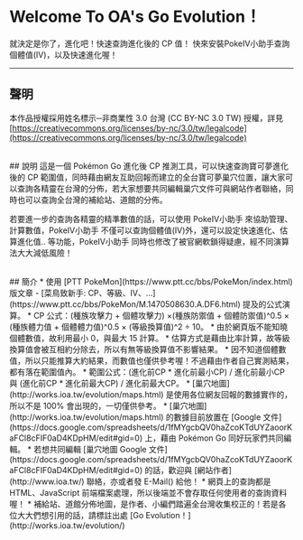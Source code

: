 # Welcome To OA's Go Evolution！
就決定是你了，進化吧！快速查詢進化後的 CP 值！ 快來安裝PokeIV小助手查詢個體值(IV)，以及快速進化喔！

---
## 聲明
本作品授權採用姓名標示─非商業性 3.0 台灣 (CC BY-NC 3.0 TW) 授權，詳見 [https://creativecommons.org/licenses/by-nc/3.0/tw/legalcode](https://creativecommons.org/licenses/by-nc/3.0/tw/legalcode)

<br/>
## 說明
這是一個 Pokémon Go 進化後 CP 推測工具，可以快速查詢寶可夢進化後的 CP 範圍值，同時藉由網友互助回報而建立的全台寶可夢巢穴位置，讓大家可以查詢各精靈在台灣的分佈，若大家想要共同編輯巢穴文件可與網站作者聯絡，同時也可以查詢全台灣的補給站、道館的分佈。

若要進一步的查詢各精靈的精準數值的話，可以使用 PokeIV小助手 來協助管理、計算數值，PokeIV小助手 不僅可以查詢個體值(IV)外，還可以設定快速進化、估算進化值.. 等功能，PokeIV小助手 同時也修改了被官網軟鎖得疑慮，經不同演算法大大減低風險！

<br/>
## 簡介
* 使用 [PTT PokeMon](https://www.ptt.cc/bbs/PokeMon/index.html) 版文章 - [菜鳥致新手: CP、等級、IV、...](https://www.ptt.cc/bbs/PokeMon/M.1470508630.A.DF6.html) 提及的公式演算。
* CP 公式：(種族攻擊力 + 個體攻擊力) ×(種族防禦值 + 個體防禦值)^0.5 × (種族體力值 + 個體體力值)^0.5 × (等級換算值)^2 ÷ 10。
* 由於網頁版不能知曉個體數值，故利用最小 0，與最大 15 計算。
* 估算方式是藉由比率計算，故等級換算值會被互相約分除去，所以有無等級換算值不影響結果。
* 因不知道個體數值，所以只能推算大約結果，而數值也僅供參考喔！不過藉由作者自己實測結果，都有落在範圍值內。
* 範圍公式：(進化前CP * 進化前最小CP) / 進化前最小CP 與 (進化前CP * 進化前最大CP) / 進化前最大CP。
* [巢穴地圖](http://works.ioa.tw/evolution/maps.html) 是使用各位網友回報的數據實作的，所以不是 100% 會出現的，一切僅供參考。
* [巢穴地圖](http://works.ioa.tw/evolution/maps.html) 的數據目前放置在 [Google 文件](https://docs.google.com/spreadsheets/d/1fMYgcbQV0haZcoKTdUYZaoorKaFCl8cFIF0aD4KDpHM/edit#gid=0) 上，藉由 Pokémon Go 同好玩家們共同編輯。
* 若想共同編輯 [巢穴地圖 Google 文件](https://docs.google.com/spreadsheets/d/1fMYgcbQV0haZcoKTdUYZaoorKaFCl8cFIF0aD4KDpHM/edit#gid=0) 的話，歡迎與 [網站作者](http://www.ioa.tw/) 聯絡，亦或者發 E-Mail(<comdan66@gmail.com>) 給他！
* 網頁上的查詢都是 HTML、JavaScript 前端檔案處理，所以後端並不會存取任何使用者的查詢資料喔！
* 補給站、道館分佈地圖，是作者、小編們踏遍全台灣收集校正的！若是各位大大們想引用的話，請標註出處 [Go Evolution！](http://works.ioa.tw/evolution/)


